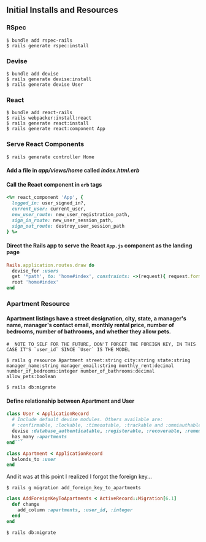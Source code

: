 ## Initial Installs and Resources

### RSpec

```shell
$ bundle add rspec-rails
$ rails generate rspec:install
```

### Devise

```shell
$ bundle add devise
$ rails generate devise:install
$ rails generate devise User
```

### React

```shell
$ bundle add react-rails
$ rails webpacker:install:react
$ rails generate react:install
$ rails generate react:component App
```

### Serve React Components

```shell
$ rails generate controller Home
```

#### Add a file in _app/views/home_ called _index.html.erb_

#### Call the React component in `erb` tags

```ruby
<%= react_component 'App', {
  logged_in: user_signed_in?,
  current_user: current_user,
  new_user_route: new_user_registration_path,
  sign_in_route: new_user_session_path,
  sign_out_route: destroy_user_session_path
} %>
```

#### Direct the Rails app to serve the React `App.js` component as the landing page

```ruby
Rails.application.routes.draw do
  devise_for :users
  get '*path', to: 'home#index', constraints: ->(request){ request.format.html? }
  root 'home#index'
end
```

### Apartment Resource

#### Apartment listings have a street designation, city, state, a manager's name, manager's contact email, monthly rental price, number of bedrooms, number of bathrooms, and whether they allow pets.

```shell
#  NOTE TO SELF FOR THE FUTURE, DON'T FORGET THE FOREIGN KEY, IN THIS CASE IT'S `user_id` SINCE `User` IS THE MODEL

$ rails g resource Apartment street:string city:string state:string manager_name:string manager_email:string monthly_rent:decimal number_of_bedrooms:integer number_of_bathrooms:decimal allow_pets:boolean

$ rails db:migrate
```

#### Define relationship between Apartment and User

````ruby
class User < ApplicationRecord
  # Include default devise modules. Others available are:
  # :confirmable, :lockable, :timeoutable, :trackable and :omniauthable
  devise :database_authenticatable, :registerable, :recoverable, :rememberable, :validatable
  has_many :apartments
end```
````

```ruby
class Apartment < ApplicationRecord
  belonds_to :user
end
```

And it was at this point I realized I forgot the foreign key...

```shell
$ rails g migration add_foreign_key_to_apartments
```

```ruby
class AddForeignKeyToApartments < ActiveRecord::Migration[6.1]
  def change
    add_column :apartments, :user_id, :integer
  end
end
```

```shell
$ rails db:migrate
```
